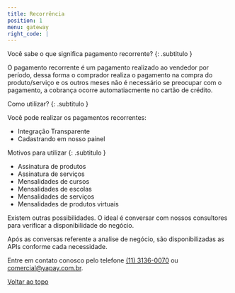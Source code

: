 ```yaml
---
title: Recorrência
position: 1
menu: gateway
right_code: |
---
```


Você sabe o que significa pagamento recorrente?
{: .subtitulo }

O pagamento recorrente é um pagamento realizado ao vendedor por período, dessa forma o comprador realiza o pagamento na compra do produto/serviço e os outros meses não é necessário se preocupar com o pagamento, a cobrança ocorre automatiacmente no cartão de crédito.


Como utilizar?
{: .subtitulo }

Você pode realizar os pagamentos recorrentes:

* Integração Transparente
* Cadastrando em nosso painel

Motivos para utilizar 
{: .subtitulo }

* Assinatura de produtos
* Assinatura de serviços
* Mensalidades de cursos 
* Mensalidades de escolas
* Mensalidades de serviços
* Mensalidades de produtos virtuais

Existem outras possibilidades. O ideal é conversar com nossos consultores para verificar a disponibilidade do negócio.


Após as conversas referente a analise de negócio, são disponibilizadas as APIs conforme cada necessidade.

Entre em contato conosco pelo telefone <a href="tel:1131360070">(11) 3136-0070</a> ou <a href="mailto:comercial@yapay.com.br">comercial@yapay.com.br</a>.


<div class="voltar-ao-topo"><a href="#"><i class="fa fa-arrow-up" aria-hidden="true"></i>Voltar ao topo</a></div>